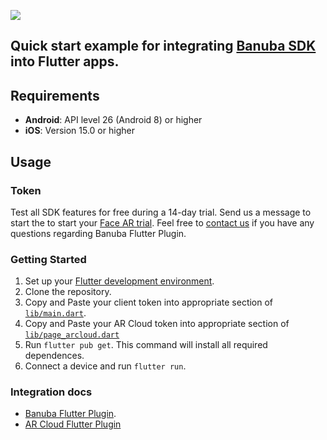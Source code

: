 [![](https://www.banuba.com/hubfs/Banuba_November2018/Images/Banuba%20SDK.png)](https://docs.banuba.com/far-sdk/tutorials/development/basic_integration?platform=flutter)

## Quick start example for integrating [Banuba SDK](https://docs.banuba.com/far-sdk/tutorials/development/basic_integration?platform=flutter) into Flutter apps.  

## Requirements

- **Android**: API level 26 (Android 8) or higher
- **iOS**: Version 15.0 or higher

## Usage

### Token
Test all SDK features for free during a 14-day trial. Send us a message to start the to start your [Face AR trial](https://www.banuba.com/facear-sdk/face-filters#form).
Feel free to [contact us](https://docs.banuba.com/far-sdk/support) if you have any questions regarding Banuba Flutter Plugin.

### Getting Started

1. Set up your [Flutter development environment](https://docs.flutter.dev/get-started/editor).
2. Clone the repository. 
3. Copy and Paste your client token into appropriate section of [`lib/main.dart`](lib/main.dart#L12).
4. Copy and Paste your AR Cloud token into appropriate section of [`lib/page_arcloud.dart`](/lib/page_arcloud.dart#L22)
5. Run `flutter pub get`. This command will install all required dependences.
6. Connect a device and run `flutter run`.

### Integration docs

- [Banuba Flutter Plugin](https://github.com/Banuba/banuba-sdk-flutter/blob/master/README.md).
- [AR Cloud Flutter Plugin](https://github.com/Banuba/arcloud-flutter/blob/master/README.md)
